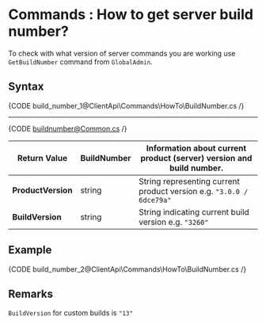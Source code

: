 # Commands : How to get server build number?

To check with what version of server commands you are working use `GetBuildNumber` command from `GlobalAdmin`.

## Syntax

{CODE build_number_1@ClientApi\Commands\HowTo\BuildNumber.cs /}

<hr />

{CODE buildnumber@Common.cs /}

| Return Value | BuildNumber | Information about current product (server) version and build number. |
| ------------- | ------------- | ----- |
| **ProductVersion** | string | String representing current product version e.g. `"3.0.0 / 6dce79a"` |
| **BuildVersion** | string | String indicating current build version e.g. `"3260"` |

## Example

{CODE build_number_2@ClientApi\Commands\HowTo\BuildNumber.cs /}

## Remarks

`BuildVersion` for custom builds is `"13"`
